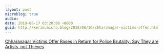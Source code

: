 ```yaml
---
layout: post
microblog: true
audio: 
date: 2018-08-17 03:20:08 +0800
guid: http://kerim.micro.blog/2018/08/16/chharanagar-victims-offer.html
---
```

[Chharanagar Victims Offer Roses in Return for Police Brutality: Say They are Artists, not Thieves](https://wokejournal.com/2018/08/14/chharanagar-victims-offer-roses-in-return-for-police-brutality-says-they-are-artists-not-thieves/)
